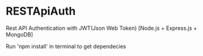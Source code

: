# RESTApiAuth
Rest API Authentication with JWT(Json Web Token) [Node.js + Express.js + MongoDB]

Run 'npm install' in terminal to get dependecies
